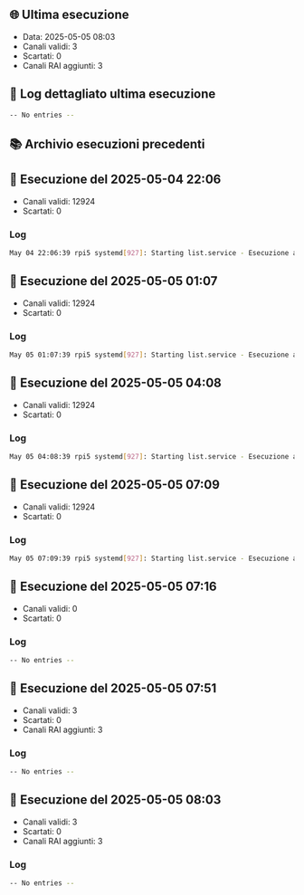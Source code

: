 ## 🌐 Ultima esecuzione

- Data: 2025-05-05 08:03
- Canali validi: 3
- Scartati: 0
- Canali RAI aggiunti: 3

## 🧾 Log dettagliato ultima esecuzione

```bash
-- No entries --
```

## 📚 Archivio esecuzioni precedenti

## 🔁 Esecuzione del 2025-05-04 22:06

- Canali validi: 12924
- Scartati: 0

### Log
```bash
May 04 22:06:39 rpi5 systemd[927]: Starting list.service - Esecuzione automatica script list.sh per aggiornare le liste M3U...
```

## 🔁 Esecuzione del 2025-05-05 01:07

- Canali validi: 12924
- Scartati: 0

### Log
```bash
May 05 01:07:39 rpi5 systemd[927]: Starting list.service - Esecuzione automatica script list.sh per aggiornare le liste M3U...
```

## 🔁 Esecuzione del 2025-05-05 04:08

- Canali validi: 12924
- Scartati: 0

### Log
```bash
May 05 04:08:39 rpi5 systemd[927]: Starting list.service - Esecuzione automatica script list.sh per aggiornare le liste M3U...
```

## 🔁 Esecuzione del 2025-05-05 07:09

- Canali validi: 12924
- Scartati: 0

### Log
```bash
May 05 07:09:39 rpi5 systemd[927]: Starting list.service - Esecuzione automatica script list.sh per aggiornare le liste M3U...
```

## 🔁 Esecuzione del 2025-05-05 07:16

- Canali validi: 0
- Scartati: 0

### Log
```bash
-- No entries --
```

## 🔁 Esecuzione del 2025-05-05 07:51

- Canali validi: 3
- Scartati: 0
- Canali RAI aggiunti: 3

### Log
```bash
-- No entries --
```

## 🔁 Esecuzione del 2025-05-05 08:03

- Canali validi: 3
- Scartati: 0
- Canali RAI aggiunti: 3

### Log
```bash
-- No entries --
```


